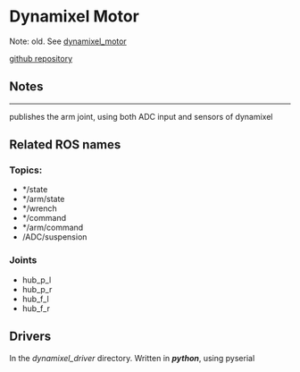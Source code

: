 # Dynamixel Motor

Note: old. See [dynamixel_motor](dynamixel_motor.md)

[github repository](https://github.com/team-diana/suspension)

## Notes
---

publishes the arm joint, using both ADC input and sensors of dynamixel

## Related ROS names

### Topics:
- */state 
- */arm/state
- */wrench
- */command
- */arm/command
- /ADC/suspension

### Joints
- hub_p_l
- hub_p_r
- hub_f_l
- hub_f_r

## Drivers

In the *dynamixel_driver* directory. Written in ***python***, using pyserial

